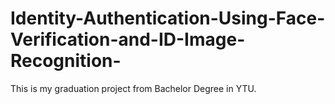 # Identity-Authentication-Using-Face-Verification-and-ID-Image-Recognition-
This is my graduation project from Bachelor Degree in YTU.
